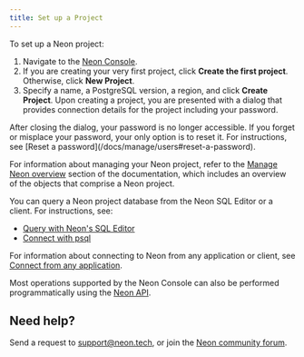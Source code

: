 ```yaml
---
title: Set up a Project
---
```


To set up a Neon project:

1. Navigate to the [Neon Console](https://console.neon.tech).
2. If you are creating your very first project, click **Create the first project**. Otherwise, click **New Project**.
3. Specify a name, a PostgreSQL version, a region, and click **Create Project**. Upon creating a project, you are presented with a dialog that provides connection details for the project including your password.

<Admonition type="important">
After closing the dialog, your password is no longer accessible. If you forget or misplace your password, your only option is to reset it. For instructions, see [Reset a password](/docs/manage/users#reset-a-password).
</Admonition>

For information about managing your Neon project, refer to the [Manage Neon overview](/docs/manage/overview) section of the documentation, which includes an overview of the objects that comprise a Neon project.

You can query a Neon project database from the Neon SQL Editor or a client. For instructions, see:

- [Query with Neon's SQL Editor](/docs/get-started-with-neon/query-with-neon-sql-editor)
- [Connect with psql](/docs/get-started-with-neon/query-with-psql-editor)

For information about connecting to Neon from any application or client, see [Connect from any application](/docs/connect/connect-from-any-app).

Most operations supported by the Neon Console can also be performed programmatically using the [Neon API](/docs/reference/api-reference).

## Need help?

Send a request to [support@neon.tech](mailto:support@neon.tech), or join the [Neon community forum](https://community.neon.tech/).
